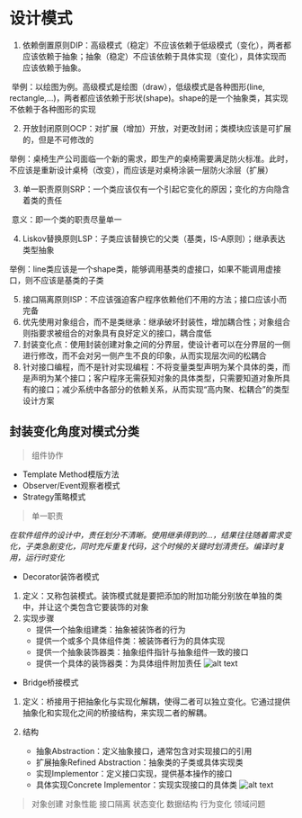 # 设计模式

1. 依赖倒置原则DIP：高级模式（稳定）不应该依赖于低级模式（变化），两者都应该依赖于抽象；抽象（稳定）不应该依赖于具体实现（变化），具体实现而应该依赖于抽象。

​ 举例：以绘图为例。高级模式是绘图（draw），低级模式是各种图形(line, rectangle,...)，两者都应该依赖于形状(shape)。shape的是一个抽象类，其实现不依赖于各种图形的实现

2. 开放封闭原则OCP：对扩展（增加）开放，对更改封闭；类模块应该是可扩展的，但是不可修改的

​ 举例：桌椅生产公司面临一个新的需求，即生产的桌椅需要满足防火标准。此时，不应该是重新设计桌椅（改变），而应该是对桌椅涂装一层防火涂层（扩展）

3. 单一职责原则SRP：一个类应该仅有一个引起它变化的原因；变化的方向隐含着类的责任

​ 意义：即一个类的职责尽量单一

4. Liskov替换原则LSP：子类应该替换它的父类（基类，IS-A原则）；继承表达类型抽象

​ 举例：line类应该是一个shape类，能够调用基类的虚接口，如果不能调用虚接口，则不应该是基类的子类

5. 接口隔离原则ISP：不应该强迫客户程序依赖他们不用的方法；接口应该小而完备
6. 优先使用对象组合，而不是类继承：继承破坏封装性，增加耦合性；对象组合则指要求被组合的对象具有良好定义的接口，耦合度低
7. 封装变化点：使用封装创建对象之间的分界层，使设计者可以在分界层的一侧进行修改，而不会对另一侧产生不良的印象，从而实现层次间的松耦合
8. 针对接口编程，而不是针对实现编程：不将变量类型声明为某个具体的类，而是声明为某个接口；客户程序无需获知对象的具体类型，只需要知道对象所具有的接口；减少系统中各部分的依赖关系，从而实现“高内聚、松耦合”的类型设计方案

## 封装变化角度对模式分类
>
> 组件协作

- Template Method模版方法
- Observer/Event观察者模式
- Strategy策略模式

> 单一职责

*在软件组件的设计中，责任划分不清晰。使用继承得到的...，结果往往随着需求变化，子类急剧变化，同时充斥重复代码，这个时候的关键时划清责任。编译时复用，运行时变化*

- Decorator装饰者模式

1. 定义：又称包装模式。装饰模式就是要把添加的附加功能分别放在单独的类中，并让这个类包含它要装饰的对象
2. 实现步骤
    - 提供一个抽象组建类：抽象被装饰者的行为
    - 提供一个或多个具体组件类：被装饰者行为的具体实现
    - 提供一个抽象装饰器类：抽象组件指针与抽象组件一致的接口
    - 提供一个具体的装饰器类：为具体组件附加责任
![alt text](../../jpg/装饰者模式.png)

- Bridge桥接模式

1. 定义：桥接用于把抽象化与实现化解耦，使得二者可以独立变化。它通过提供抽象化和实现化之间的桥接结构，来实现二者的解耦。

2. 结构
    - 抽象Abstraction：定义抽象接口，通常包含对实现接口的引用
    - 扩展抽象Refined Abstraction：抽象类的子类或具体实现类
    - 实现Implementor：定义接口实现，提供基本操作的接口
    - 具体实现Concrete Implementor：实现实现接口的具体类
![alt text](../../jpg/桥接模式.png)

> 对象创建
> 对象性能
> 接口隔离
> 状态变化
> 数据结构
> 行为变化
> 领域问题

